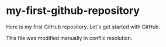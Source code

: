 # my-first-github-repository
Here is my first GitHub repository. Let's get started with GitHub.

This file was modified manually in conflic resolution.